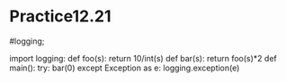 # Practice12.21

#logging;

import logging:
def foo(s):
        return 10/int(s)
def bar(s):
        return foo(s)*2
def main():
        try:
            bar(0)
        except Exception as e:
            logging.exception(e)


    
